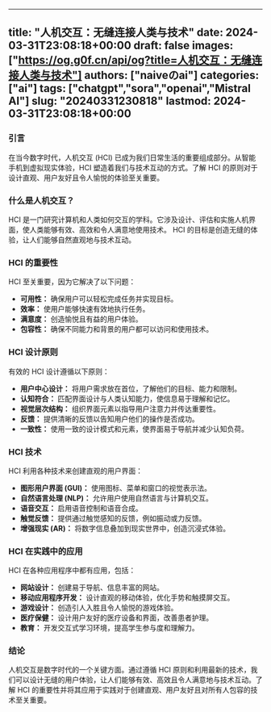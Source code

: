 
---
title: "人机交互：无缝连接人类与技术"
date: 2024-03-31T23:08:18+00:00
draft: false
images: ["https://og.g0f.cn/api/og?title=人机交互：无缝连接人类与技术"]
authors: ["naiveのai"]
categories: ["ai"]
tags: ["chatgpt","sora","openai","Mistral AI"]
slug: "20240331230818"
lastmod: 2024-03-31T23:08:18+00:00
---
### 引言

在当今数字时代，人机交互 (HCI) 已成为我们日常生活的重要组成部分。从智能手机到虚拟现实体验，HCI 塑造着我们与技术互动的方式。了解 HCI 的原则对于设计直观、用户友好且令人愉悦的体验至关重要。

### 什么是人机交互？

HCI 是一门研究计算机和人类如何交互的学科。它涉及设计、评估和实施人机界面，使人类能够有效、高效和令人满意地使用技术。 HCI 的目标是创造无缝的体验，让人们能够自然直观地与技术互动。

### HCI 的重要性

HCI 至关重要，因为它解决了以下问题：

- **可用性：** 确保用户可以轻松完成任务并实现目标。
- **效率：** 使用户能够快速有效地执行任务。
- **满意度：** 创造愉悦且有益的用户体验。
- **包容性：** 确保不同能力和背景的用户都可以访问和使用技术。

### HCI 设计原则

有效的 HCI 设计遵循以下原则：

- **用户中心设计：** 将用户需求放在首位，了解他们的目标、能力和限制。
- **认知符合：** 匹配界面设计与人类认知能力，使信息易于理解和记忆。
- **视觉层次结构：** 组织界面元素以指导用户注意力并传达重要性。
- **反馈：** 提供清晰的反馈以告知用户他们的操作是否成功。
- **一致性：** 使用一致的设计模式和元素，使界面易于导航并减少认知负荷。

### HCI 技术

HCI 利用各种技术来创建直观的用户界面：

- **图形用户界面 (GUI)：** 使用图标、菜单和窗口的视觉表示法。
- **自然语言处理 (NLP)：** 允许用户使用自然语言与计算机交互。
- **语音交互：** 启用语音控制和语音合成。
- **触觉反馈：** 提供通过触觉感知的反馈，例如振动或力反馈。
- **增强现实 (AR)：** 将数字信息叠加到现实世界中，创造沉浸式体验。

### HCI 在实践中的应用

HCI 在各种应用程序中都有应用，包括：

- **网站设计：** 创建易于导航、信息丰富的网站。
- **移动应用程序开发：** 设计直观的移动体验，优化手势和触摸屏交互。
- **游戏设计：** 创造引人入胜且令人愉悦的游戏体验。
- **医疗保健：** 设计用户友好的医疗设备和界面，改善患者护理。
- **教育：** 开发交互式学习环境，提高学生参与度和理解力。

### 结论

人机交互是数字时代的一个关键方面。通过遵循 HCI 原则和利用最新的技术，我们可以设计无缝的用户体验，让人们能够有效、高效且令人满意地与技术互动。了解 HCI 的重要性并将其应用于实践对于创建直观、用户友好且对所有人包容的技术至关重要。